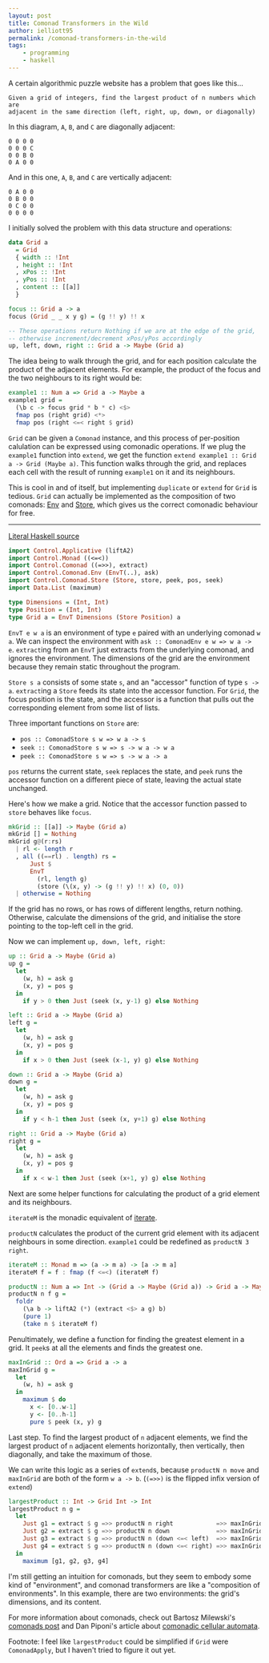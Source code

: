 ```yaml
---
layout: post
title: Comonad Transformers in the Wild
author: ielliott95
permalink: /comonad-transformers-in-the-wild
tags:
    - programming
    - haskell
---
```

A certain algorithmic puzzle website has a problem that goes like this...

    Given a grid of integers, find the largest product of n numbers which are
    adjacent in the same direction (left, right, up, down, or diagonally)

In this diagram, `A`, `B`, and `C` are diagonally adjacent:

    0 0 0 0
    0 0 0 C
    0 0 B 0
    0 A 0 0 

And in this one, `A`, `B`, and `C` are vertically adjacent:

    0 A 0 0
    0 B 0 0
    0 C 0 0
    0 0 0 0 

I initially solved the problem with this data structure and operations:

``` haskell
data Grid a
  = Grid 
  { width :: !Int
  , height :: !Int
  , xPos :: !Int
  , yPos :: !Int
  , content :: [[a]]
  }

focus :: Grid a -> a
focus (Grid _ _ x y g) = (g !! y) !! x

-- These operations return Nothing if we are at the edge of the grid,
-- otherwise increment/decrement xPos/yPos accordingly
up, left, down, right :: Grid a -> Maybe (Grid a)
```

The idea being to walk through the grid, and for each position calculate the product of the adjacent elements. For example, the product of the focus and the two neighbours to its right would be:

``` haskell
example1 :: Num a => Grid a -> Maybe a
example1 grid =
  (\b c -> focus grid * b * c) <$> 
  fmap pos (right grid) <*>
  fmap pos (right <=< right $ grid)
```

`Grid` can be given a `Comonad` instance, and this process of per-position calulation can be expressed using comonadic operations. If we plug the `example1` function into `extend`, we get the function `extend example1 :: Grid a -> Grid (Maybe a)`. This function walks through the grid, and replaces each cell with the result of running `example1` on it and its neighbours.

This is cool in and of itself, but implementing `duplicate` or `extend` for `Grid` is tedious. `Grid` can actually be implemented as the composition of two comonads: [Env](https://hackage.haskell.org/package/comonad/docs/Control-Comonad-Env.html) and [Store](https://hackage.haskell.org/package/comonad/docs/Control-Comonad-Store.html), which gives us the correct comonadic behaviour for free.

------------------------------------------------------------------------

[Literal Haskell source](../files/grid_comonad.lhs)

``` haskell
import Control.Applicative (liftA2)
import Control.Monad ((<=<))
import Control.Comonad ((=>>), extract)
import Control.Comonad.Env (EnvT(..), ask)
import Control.Comonad.Store (Store, store, peek, pos, seek)
import Data.List (maximum)

type Dimensions = (Int, Int)
type Position = (Int, Int)
type Grid a = EnvT Dimensions (Store Position) a
```

`EnvT e w a` is an environment of type `e` paired with an underlying comonad `w a`. We can inspect the environment with `ask :: ComonadEnv e w => w a -> e`. `extract`ing from an `EnvT` just extracts from the underlying comonad, and ignores the environment. The dimensions of the grid are the environment because they remain static throughout the program.

`Store s a` consists of some state `s`, and an "accessor" function of type `s -> a`. `extract`ing a `Store` feeds its state into the accessor function. For `Grid`, the focus position is the state, and the accessor is a function that pulls out the corresponding element from some list of lists.

Three important functions on `Store` are:

-   `pos :: ComonadStore s w => w a -> s`
-   `seek :: ComonadStore s w => s -> w a -> w a`
-   `peek :: ComonadStore s w => s -> w a -> a`

`pos` returns the current state, `seek` replaces the state, and `peek` runs the accessor function on a different piece of state, leaving the actual state unchanged.

Here's how we make a grid. Notice that the accessor function passed to `store` behaves like `focus`.

``` haskell
mkGrid :: [[a]] -> Maybe (Grid a)
mkGrid [] = Nothing
mkGrid g@(r:rs)
  | rl <- length r
  , all ((==rl) . length) rs =
      Just $
      EnvT
        (rl, length g)
        (store (\(x, y) -> (g !! y) !! x) (0, 0))
  | otherwise = Nothing
```

If the grid has no rows, or has rows of different lengths, return nothing. Otherwise, calculate the dimensions of the grid, and initialise the store pointing to the top-left cell in the grid.


Now we can implement `up, down, left, right`:
``` haskell
up :: Grid a -> Maybe (Grid a)
up g =
  let
    (w, h) = ask g
    (x, y) = pos g
  in
    if y > 0 then Just (seek (x, y-1) g) else Nothing 

left :: Grid a -> Maybe (Grid a)
left g =
  let
    (w, h) = ask g
    (x, y) = pos g
  in
    if x > 0 then Just (seek (x-1, y) g) else Nothing 

down :: Grid a -> Maybe (Grid a)
down g =
  let
    (w, h) = ask g
    (x, y) = pos g
  in
    if y < h-1 then Just (seek (x, y+1) g) else Nothing 

right :: Grid a -> Maybe (Grid a)
right g =
  let
    (w, h) = ask g
    (x, y) = pos g
  in
    if x < w-1 then Just (seek (x+1, y) g) else Nothing 
```

Next are some helper functions for calculating the product of a grid element and its neighbours.

`iterateM` is the monadic equivalent of [iterate](https://hackage.haskell.org/package/base/docs/Data-List.html#v:iterate).

`productN` calculates the product of the current grid element with its adjacent neighbours in some direction. `example1` could be redefined as `productN 3 right`.
``` haskell
iterateM :: Monad m => (a -> m a) -> [a -> m a]
iterateM f = f : fmap (f <=<) (iterateM f)

productN :: Num a => Int -> (Grid a -> Maybe (Grid a)) -> Grid a -> Maybe a
productN n f g =
  foldr
    (\a b -> liftA2 (*) (extract <$> a g) b)
    (pure 1)
    (take n $ iterateM f)
```

Penultimately, we define a function for finding the greatest element in a grid. It `peek`s at all the elements and finds the greatest one.
``` haskell
maxInGrid :: Ord a => Grid a -> a
maxInGrid g =
  let
    (w, h) = ask g
  in
    maximum $ do
      x <- [0..w-1]
      y <- [0..h-1]
      pure $ peek (x, y) g
```

Last step. To find the largest product of `n` adjacent elements, we find the largest product of `n` adjacent elements horizontally, then vertically, then diagonally, and take the maximum of those.

We can write this logic as a series of `extend`s, because `productN n move` and `maxInGrid` are both of the form `w a -> b`. (`(=>>)` is the flipped infix version of `extend`)
``` haskell
largestProduct :: Int -> Grid Int -> Int
largestProduct n g =
  let
    Just g1 = extract $ g =>> productN n right            =>> maxInGrid
    Just g2 = extract $ g =>> productN n down             =>> maxInGrid
    Just g3 = extract $ g =>> productN n (down <=< left)  =>> maxInGrid
    Just g4 = extract $ g =>> productN n (down <=< right) =>> maxInGrid
  in
    maximum [g1, g2, g3, g4]
```

I'm still getting an intuition for comonads, but they seem to embody some kind of "environment", and comonad transformers are like a "composition of environments". In this example, there are two environments: the grid's dimensions, and its content.

For more information about comonads, check out Bartosz Milewski's [comonads post](https://bartoszmilewski.com/2017/01/02/comonads/) and Dan Piponi's article about [comonadic cellular automata](http://blog.sigfpe.com/2006/12/evaluating-cellular-automata-is.html).

Footnote: I feel like `largestProduct` could be simplified if `Grid` were `ComonadApply`, but I haven't tried to figure it out yet.
